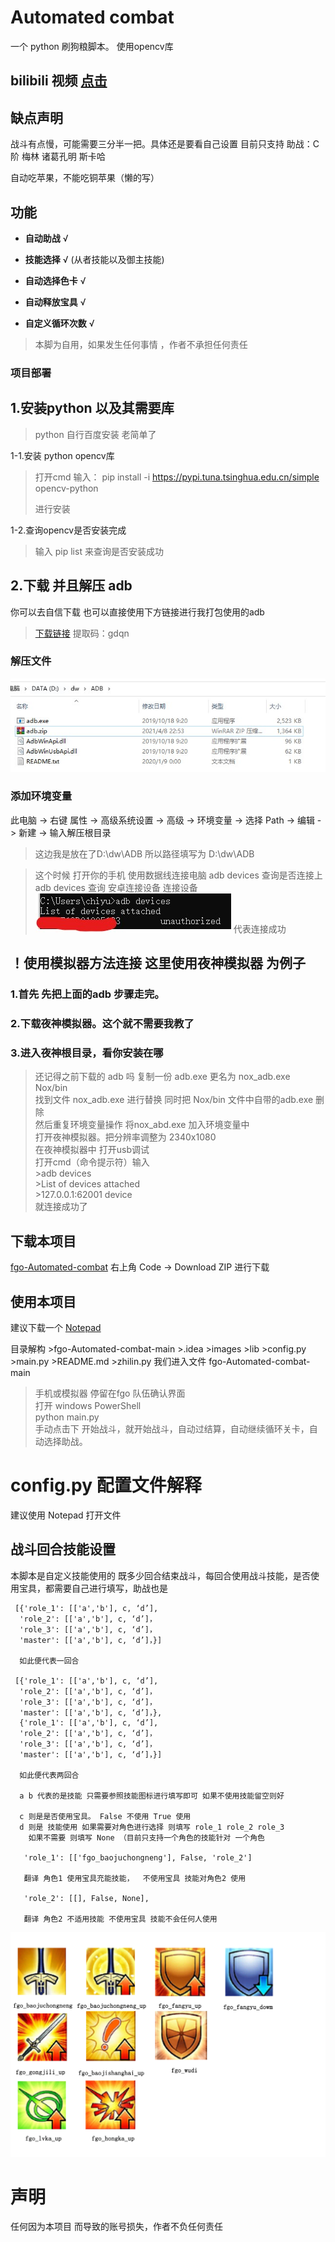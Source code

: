 # Automated combat
一个  python 刷狗粮脚本。 使用opencv库<br>
## bilibili 视频 [点击](https://www.bilibili.com/video/av887505662)
## 缺点声明
 战斗有点慢，可能需要三分半一把。具体还是要看自己设置
目前只支持 助战：C阶
梅林
诸葛孔明
斯卡哈 

自动吃苹果，不能吃铜苹果（懒的写）
## 功能
 
- **自动助战**      √

- **技能选择**      √
   (从者技能以及御主技能)

- **自动选择色卡**  √

- **自动释放宝具**   √

- **自定义循环次数** √

> 本脚为自用，如果发生任何事情 ，作者不承担任何责任

### 项目部署
## 1.安装python 以及其需要库

  >python 自行百度安装 老简单了
 
 1-1.安装 python opencv库

  > 打开cmd 输入：
  > pip install -i https://pypi.tuna.tsinghua.edu.cn/simple opencv-python
  >
  > 进行安装

 1-2.查询opencv是否安装完成
 >输入 pip list 来查询是否安装成功

## 2.下载 并且解压 adb

你可以去自信下载 也可以直接使用下方链接进行我打包使用的adb

>[下载链接](https://pan.baidu.com/s/1nwqJXE5RKwXqRiFyxZ9OXQ)  提取码：gdqn

### 解压文件

![Image text](https://github.com/yiouna/fgo-Automated-combat/blob/main/images/1.jpg)

### 添加环境变量

此电脑 -> 右键 属性 -> 高级系统设置 -> 高级 -> 环境变量 -> 选择 Path -> 编辑 -> 新建 -> 输入解压根目录  

>这边我是放在了D:\dw\ADB 所以路径填写为 D:\dw\ADB
>

> 这个时候 打开你的手机 使用数据线连接电脑 adb devices 查询是否连接上
>adb devices   查询 安卓连接设备 连接设备
>![Image text](https://github.com/yiouna/fgo-Automated-combat/blob/main/images/7-1.jpg)
>代表连接成功

## ！使用模拟器方法连接 这里使用夜神模拟器 为例子
 ### 1.首先 先把上面的adb 步骤走完。
 ### 2.下载夜神模拟器。这个就不需要我教了
 ### 3.进入夜神根目录，看你安装在哪
>还记得之前下载的 adb 吗 复制一份 adb.exe 更名为 nox_adb.exe<br>
>Nox/bin <br>
 找到文件 nox_adb.exe 进行替换 同时把 Nox/bin 文件中自带的adb.exe 删除<br>
 然后重复环境变量操作 将nox_abd.exe 加入环境变量中<br>
 打开夜神模拟器。把分辨率调整为 2340x1080<br>
 在夜神模拟器中 打开usb调试<br>
>打开cmd（命令提示符）输入<br>
     >adb devices<br>
     >List of devices attached<br>
     >127.0.0.1:62001 device<br>
>就连接成功了<br>
 
 ## 下载本项目
 [fgo-Automated-combat](https://github.com/yiouna/fgo-Automated-combat)
 右上角 Code -> Download ZIP 进行下载
 
 ## 使用本项目
 
 建议下载一个 [Notepad](https://notepad-plus.en.softonic.com/download) 
 
 目录解构
    >fgo-Automated-combat-main
      >.idea
      >images
      >lib
      >config.py
      >main.py
      >README.md
      >zhilin.py
 我们进入文件 fgo-Automated-combat-main
 
 >手机或模拟器 停留在fgo 队伍确认界面<br>
 >打开 windows PowerShell<br>
 >python main.py<br>
 > 手动点击下 开始战斗，就开始战斗，自动过结算，自动继续循环关卡，自动选择助战。
 
 
 
# config.py 配置文件解释
  建议使用 Notepad 打开文件
  
  ## 战斗回合技能设置
  
  本脚本是自定义技能使用的 既多少回合结束战斗，每回合使用战斗技能，是否使用宝具，都需要自己进行填写，助战也是
  
     [{'role_1': [['a','b'], c, ‘d’],
      'role_2': [['a','b'], c, ‘d’]，
      'role_3': [['a','b'], c, ‘d’]，
      'master': [['a','b'], c, ‘d’]，}]
      
      如此便代表一回合
     
     [{'role_1': [['a','b'], c, ‘d’],
      'role_2': [['a','b'], c, ‘d’]，
      'role_3': [['a','b'], c, ‘d’]，
      'master': [['a','b'], c, ‘d’]，},
      {'role_1': [['a','b'], c, ‘d’],
      'role_2': [['a','b'], c, ‘d’]，
      'role_3': [['a','b'], c, ‘d’]，
      'master': [['a','b'], c, ‘d’]，}]
      
      如此便代表两回合
      
      a b 代表的是技能 只需要参照技能图标进行填写即可 如果不使用技能留空则好
      
      c 则是是否使用宝具。 False 不使用 True 使用
      d 则是 技能使用 如果需要对角色进行选择 则填写 role_1 role_2 role_3 
        如果不需要 则填写 None （目前只支持一个角色的技能针对 一个角色
        
       'role_1': [['fgo_baojuchongneng'], False, 'role_2']
       
       翻译 角色1 使用宝具充能技能，  不使用宝具 技能对角色2 使用
       
       'role_2': [[], False, None],
        
       翻译 角色2 不适用技能 不使用宝具 技能不会任何人使用
       
       
![Image text](https://github.com/yiouna/fgo-Automated-combat/blob/main/images/%E6%8A%80%E8%83%BD.png)
# 声明

  任何因为本项目 而导致的账号损失，作者不负任何责任
     
